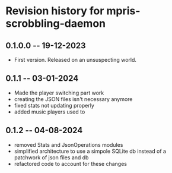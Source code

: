 # Revision history for mpris-scrobbling-daemon

## 0.1.0.0 -- 19-12-2023

* First version. Released on an unsuspecting world.

## 0.1.1 -- 03-01-2024
* Made the player switching part work
* creating the JSON files isn't necessary anymore
* fixed stats not updating properly
* added music players used to 

## 0.1.2 -- 04-08-2024
* removed Stats and JsonOperations modules
* simplified architecture to use a simpole SQLite db instead of a patchwork of json files and db
* refactored code to account for these changes